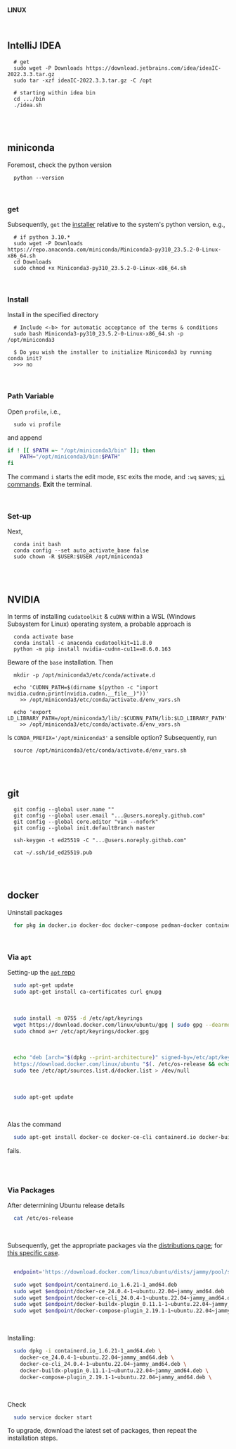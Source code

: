 <br>

**LINUX**


<br>

## IntelliJ IDEA

```shell
  # get
  sudo wget -P Downloads https://download.jetbrains.com/idea/ideaIC-2022.3.3.tar.gz
  sudo tar -xzf ideaIC-2022.3.3.tar.gz -C /opt 

  # starting within idea bin
  cd .../bin
  ./idea.sh
```

<br>
<br>

## miniconda

Foremost, check the python version

```shell
  python --version
```


<br>


### get

Subsequently, `get` the [installer](https://docs.conda.io/en/latest/miniconda.html#linux-installers) relative to the system's python version, e.g.,

```shell
  # if python 3.10.*
  sudo wget -P Downloads https://repo.anaconda.com/miniconda/Miniconda3-py310_23.5.2-0-Linux-x86_64.sh
  cd Downloads
  sudo chmod +x Miniconda3-py310_23.5.2-0-Linux-x86_64.sh
```


<br>


### Install

Install in the specified directory

```shell
  # Include <-b> for automatic acceptance of the terms & conditions
  sudo bash Miniconda3-py310_23.5.2-0-Linux-x86_64.sh -p /opt/miniconda3

  $ Do you wish the installer to initialize Miniconda3 by running conda init?
  >>> no
```


<br>


### Path Variable

Open `profile`, i.e.,

```shell
  sudo vi profile
```

and append

```bash
if ! [[ $PATH =~ "/opt/miniconda3/bin" ]]; then
	PATH="/opt/miniconda3/bin:$PATH"
fi
```

The command `i` starts the edit mode, `ESC` exits the mode, and `:wq` saves; [`vi` commands](https://www.cs.colostate.edu/helpdocs/vi.html).  **Exit** the terminal.


<br>


### Set-up

Next,

```shell
  conda init bash
  conda config --set auto_activate_base false
  sudo chown -R $USER:$USER /opt/miniconda3

```

<br>
<br>

## NVIDIA

In terms of installing  `cudatoolkit` & `cuDNN` within a WSL (Windows Subsystem for Linux) operating system, a probable approach is

```shell
  conda activate base
  conda install -c anaconda cudatoolkit=11.8.0
  python -m pip install nvidia-cudnn-cu11==8.6.0.163 
```

Beware of the `base` installation.  Then

```shell
  mkdir -p /opt/miniconda3/etc/conda/activate.d

  echo 'CUDNN_PATH=$(dirname $(python -c "import nvidia.cudnn;print(nvidia.cudnn.__file__)"))' 
    >> /opt/miniconda3/etc/conda/activate.d/env_vars.sh

  echo 'export LD_LIBRARY_PATH=/opt/miniconda3/lib/:$CUDNN_PATH/lib:$LD_LIBRARY_PATH' 
    >> /opt/miniconda3/etc/conda/activate.d/env_vars.sh
```

Is `CONDA_PREFIX='/opt/miniconda3'` a sensible option?  Subsequently, run

```shell
  source /opt/miniconda3/etc/conda/activate.d/env_vars.sh
```

<br>
<br>

## git

```shell
  git config --global user.name ""
  git config --global user.email "...@users.noreply.github.com"
  git config --global core.editor "vim --nofork"
  git config --global init.defaultBranch master

  ssh-keygen -t ed25519 -C "...@users.noreply.github.com"

  cat ~/.ssh/id_ed25519.pub
```

<br>
<br>

## docker

Uninstall packages

```bash
  for pkg in docker.io docker-doc docker-compose podman-docker containerd runc; do sudo apt-get remove $pkg; done
```

<br>

### Via `apt`

Setting-up the [`apt` repo](https://docs.docker.com/engine/install/ubuntu/#install-using-the-repository)

```bash
  sudo apt-get update
  sudo apt-get install ca-certificates curl gnupg
```

<br>

```bash
  sudo install -m 0755 -d /etc/apt/keyrings
  wget https://download.docker.com/linux/ubuntu/gpg | sudo gpg --dearmor -o /etc/apt/keyrings/docker.gpg
  sudo chmod a+r /etc/apt/keyrings/docker.gpg
```

<br>

```bash
  echo "deb [arch="$(dpkg --print-architecture)" signed-by=/etc/apt/keyrings/docker.gpg] \
  https://download.docker.com/linux/ubuntu "$(. /etc/os-release && echo "$VERSION_CODENAME")" stable" | \
  sudo tee /etc/apt/sources.list.d/docker.list > /dev/null
```

<br>

```bash
  sudo apt-get update
```

<br>

Alas the command

```bash
  sudo apt-get install docker-ce docker-ce-cli containerd.io docker-buildx-plugin docker-compose-plugin
```

fails.


<br>
<br>

### Via Packages

After determining Ubuntu release details

```bash
  cat /etc/os-release
```

<br>

Subsequently, get the appropriate packages via the [distributions page](https://download.docker.com/linux/ubuntu/dists/
); for [this specific case](https://download.docker.com/linux/ubuntu/dists/jammy/pool/stable/amd64/).

```bash

  endpoint='https://download.docker.com/linux/ubuntu/dists/jammy/pool/stable/amd64'

  sudo wget $endpoint/containerd.io_1.6.21-1_amd64.deb
  sudo wget $endpoint/docker-ce_24.0.4-1~ubuntu.22.04~jammy_amd64.deb
  sudo wget $endpoint/docker-ce-cli_24.0.4-1~ubuntu.22.04~jammy_amd64.deb
  sudo wget $endpoint/docker-buildx-plugin_0.11.1-1~ubuntu.22.04~jammy_amd64.deb
  sudo wget $endpoint/docker-compose-plugin_2.19.1-1~ubuntu.22.04~jammy_amd64.deb
```

<br>

Installing:

```bash
  sudo dpkg -i containerd.io_1.6.21-1_amd64.deb \
	docker-ce_24.0.4-1~ubuntu.22.04~jammy_amd64.deb \ 
	docker-ce-cli_24.0.4-1~ubuntu.22.04~jammy_amd64.deb \
	docker-buildx-plugin_0.11.1-1~ubuntu.22.04~jammy_amd64.deb \
	docker-compose-plugin_2.19.1-1~ubuntu.22.04~jammy_amd64.deb \
```

<br>

Check

```bash
  sudo service docker start
```

To upgrade, download the latest set of packages, then repeat the installation steps.


<br> 
<br>

<br> 
<br>

<br> 
<br>

<br> 
<br>

